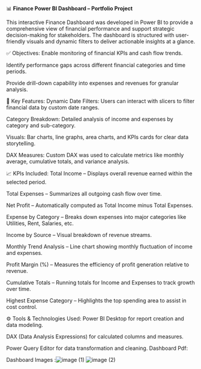 📊 **Finance Power BI Dashboard – Portfolio Project**

This interactive Finance Dashboard was developed in Power BI to provide a comprehensive view of financial performance and support strategic decision-making for stakeholders. The dashboard is structured with user-friendly visuals and dynamic filters to deliver actionable insights at a glance.

✅ Objectives:
Enable monitoring of financial KPIs and cash flow trends.

Identify performance gaps across different financial categories and time periods.

Provide drill-down capability into expenses and revenues for granular analysis.


📌 Key Features:
Dynamic Date Filters: Users can interact with slicers to filter financial data by custom date ranges.

Category Breakdown: Detailed analysis of income and expenses by category and sub-category.

Visuals: Bar charts, line graphs, area charts, and KPIs cards for clear data storytelling.

DAX Measures: Custom DAX was used to calculate metrics like monthly average, cumulative totals, and variance analysis.


📈 KPIs Included:
Total Income – Displays overall revenue earned within the selected period.

Total Expenses – Summarizes all outgoing cash flow over time.

Net Profit – Automatically computed as Total Income minus Total Expenses.

Expense by Category – Breaks down expenses into major categories like Utilities, Rent, Salaries, etc.

Income by Source – Visual breakdown of revenue streams.

Monthly Trend Analysis – Line chart showing monthly fluctuation of income and expenses.

Profit Margin (%) – Measures the efficiency of profit generation relative to revenue.

Cumulative Totals – Running totals for Income and Expenses to track growth over time.

Highest Expense Category – Highlights the top spending area to assist in cost control.


⚙️ Tools & Technologies Used:
Power BI Desktop for report creation and data modeling.

DAX (Data Analysis Expressions) for calculated columns and measures.

Power Query Editor for data transformation and cleaning.
Dashboard Pdf:

Dashboard Images
:![image (1)](https://github.com/user-attachments/assets/bc9c8d95-49f0-49e8-ae84-a6f25ee47b39)
![image (2)](https://github.com/user-attachments/assets/4f828986-f63a-4427-b528-82af3f5eb443)
